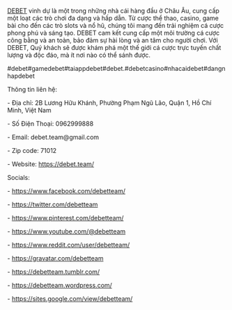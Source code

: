 <p><a href="https://debet.team/">DEBET</a> vinh dự là một trong những nhà cái hàng đầu ở Châu Âu, cung cấp một loạt các trò chơi đa dạng và hấp dẫn. Từ cược thể thao, casino, game bài cho đến các trò slots và nổ hũ, chúng tôi mang đến trải nghiệm cá cược phong phú và sáng tạo. DEBET cam kết cung cấp một môi trường cá cược công bằng và an toàn, bảo đảm sự hài lòng và an tâm cho người chơi. Với DEBET, Quý khách sẽ được khám phá một thế giới cá cược trực tuyến chất lượng và độc đáo, mà ít nơi nào có thể sánh được.<p>
<p>#debet#gamedebet#taiappdebet#debet.#debetcasino#nhacaidebet#dangnhapdebet<p>
<p>Thông tin liên hệ:<p>
<p>- Địa chỉ: 2B Lương Hữu Khánh, Phường Phạm Ngũ Lão, Quận 1, Hồ Chí Minh, Việt Nam<p>
<p>- Số Điện Thoại: 0962999888<p>
<p>- Email: debet.team@gmail.com<p>
<p>- Zip code: 71012<p>
<p>- Website: <a href="https://debet.team/">https://debet.team/</a><p>
<p>Socials:<p>
<p>- <a href="https://www.facebook.com/debetteam/">https://www.facebook.com/debetteam/</a><p>
<p>- <a href="https://twitter.com/debetteam">https://twitter.com/debetteam</a><p>
<p>- <a href="https://www.pinterest.com/debetteam/">https://www.pinterest.com/debetteam/</a><p>
<p>- <a href="https://www.youtube.com/@debetteam">https://www.youtube.com/@debetteam</a><p>
<p>- <a href="https://www.reddit.com/user/debetteam/">https://www.reddit.com/user/debetteam/</a><p>
<p>- <a href="https://gravatar.com/debetteam">https://gravatar.com/debetteam</a><p>
<p>- <a href="https://debetteam.tumblr.com/">https://debetteam.tumblr.com/</a><p>
<p>- <a href="https://debetteam.wordpress.com/">https://debetteam.wordpress.com/</a><p>
<p>- <a href="https://sites.google.com/view/debetteam/">https://sites.google.com/view/debetteam/</a><p>
